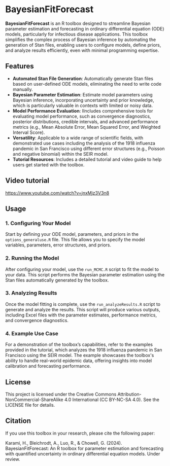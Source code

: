 # BayesianFitForecast

**BayesianFitForecast** is an R toolbox designed to streamline Bayesian parameter estimation and forecasting in ordinary differential equation (ODE) models, particularly for infectious disease applications. This toolbox simplifies the complex process of Bayesian inference by automating the generation of Stan files, enabling users to configure models, define priors, and analyze results efficiently, even with minimal programming expertise.

## Features

- **Automated Stan File Generation**: Automatically generate Stan files based on user-defined ODE models, eliminating the need to write code manually.
- **Bayesian Parameter Estimation**: Estimate model parameters using Bayesian inference, incorporating uncertainty and prior knowledge, which is particularly valuable in contexts with limited or noisy data.
- **Model Performance Evaluation**: IIncludes comprehensive tools for evaluating model performance, such as convergence diagnostics, posterior distributions, credible intervals, and advanced performance metrics (e.g., Mean Absolute Error, Mean Squared Error, and Weighted Interval Score).
- **Versatility**: Applicable to a wide range of scientific fields, with demonstrated use cases including the analysis of the 1918 influenza pandemic in San Francisco using different error structures (e.g., Poisson and negative binomial) within the SEIR model.
- **Tutorial Resources**: Includes a detailed tutorial and video guide to help users get started with the toolbox.

## Video tutorial

https://www.youtube.com/watch?v=jnxMjz3V3n8

## Usage

### 1. Configuring Your Model

Start by defining your ODE model, parameters, and priors in the `options_generaluse.R` file. This file allows you to specify the model variables, parameters, error structures, and priors.

### 2. Running the Model

After configuring your model, use the `run_MCMC.R` script to fit the model to your data. This script performs the Bayesian parameter estimation using the Stan files automatically generated by the toolbox.

### 3. Analyzing Results

Once the model fitting is complete, use the `run_analyzeResults.R` script to generate and analyze the results. This script will produce various outputs, including Excel files with the parameter estimates, performance metrics, and convergence diagnostics.

### 4. Example Use Case

For a demonstration of the toolbox’s capabilities, refer to the examples provided in the tutorial, which analyzes the 1918 influenza pandemic in San Francisco using the SEIR model. The example showcases the toolbox's ability to handle real-world epidemic data, offering insights into model calibration and forecasting performance.

## License

This project is licensed under the Creative Commons Attribution-NonCommercial-ShareAlike 4.0 International (CC BY-NC-SA 4.0). See the LICENSE file for details.

## Citation

If you use this toolbox in your research, please cite the following paper:

Karami, H., Bleichrodt, A., Luo, R., & Chowell, G. (2024). BayesianFitForecast: An R toolbox for parameter estimation and forecasting with quantified uncertainty in ordinary differential equation models. Under review.



